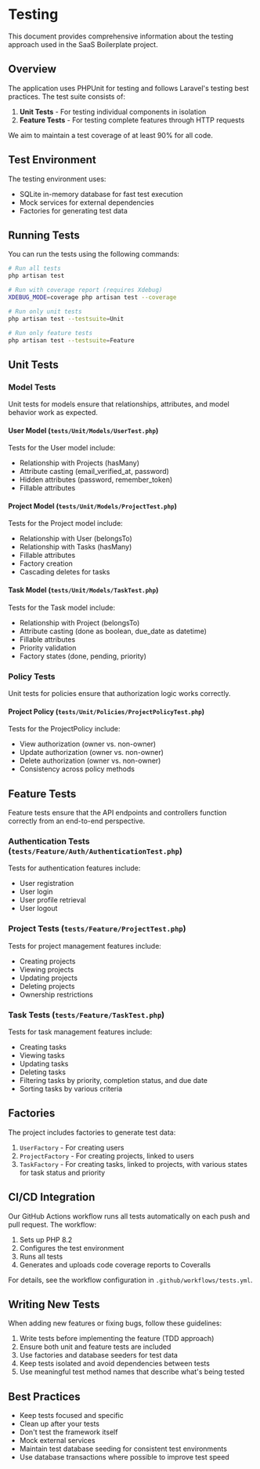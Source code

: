 # Testing

This document provides comprehensive information about the testing approach used in the SaaS Boilerplate project.

## Overview

The application uses PHPUnit for testing and follows Laravel's testing best practices. The test suite consists of:

1. **Unit Tests** - For testing individual components in isolation
2. **Feature Tests** - For testing complete features through HTTP requests

We aim to maintain a test coverage of at least 90% for all code.

## Test Environment

The testing environment uses:

- SQLite in-memory database for fast test execution
- Mock services for external dependencies
- Factories for generating test data

## Running Tests

You can run the tests using the following commands:

```bash
# Run all tests
php artisan test

# Run with coverage report (requires Xdebug)
XDEBUG_MODE=coverage php artisan test --coverage

# Run only unit tests
php artisan test --testsuite=Unit

# Run only feature tests
php artisan test --testsuite=Feature
```

## Unit Tests

### Model Tests

Unit tests for models ensure that relationships, attributes, and model behavior work as expected.

#### User Model (`tests/Unit/Models/UserTest.php`)

Tests for the User model include:
- Relationship with Projects (hasMany)
- Attribute casting (email_verified_at, password)
- Hidden attributes (password, remember_token)
- Fillable attributes

#### Project Model (`tests/Unit/Models/ProjectTest.php`)

Tests for the Project model include:
- Relationship with User (belongsTo)
- Relationship with Tasks (hasMany)
- Fillable attributes
- Factory creation
- Cascading deletes for tasks

#### Task Model (`tests/Unit/Models/TaskTest.php`)

Tests for the Task model include:
- Relationship with Project (belongsTo)
- Attribute casting (done as boolean, due_date as datetime)
- Fillable attributes
- Priority validation
- Factory states (done, pending, priority)

### Policy Tests

Unit tests for policies ensure that authorization logic works correctly.

#### Project Policy (`tests/Unit/Policies/ProjectPolicyTest.php`)

Tests for the ProjectPolicy include:
- View authorization (owner vs. non-owner)
- Update authorization (owner vs. non-owner)
- Delete authorization (owner vs. non-owner)
- Consistency across policy methods

## Feature Tests

Feature tests ensure that the API endpoints and controllers function correctly from an end-to-end perspective.

### Authentication Tests (`tests/Feature/Auth/AuthenticationTest.php`)

Tests for authentication features include:
- User registration
- User login
- User profile retrieval
- User logout

### Project Tests (`tests/Feature/ProjectTest.php`)

Tests for project management features include:
- Creating projects
- Viewing projects
- Updating projects
- Deleting projects
- Ownership restrictions

### Task Tests (`tests/Feature/TaskTest.php`)

Tests for task management features include:
- Creating tasks
- Viewing tasks
- Updating tasks
- Deleting tasks
- Filtering tasks by priority, completion status, and due date
- Sorting tasks by various criteria

## Factories

The project includes factories to generate test data:

1. `UserFactory` - For creating users
2. `ProjectFactory` - For creating projects, linked to users
3. `TaskFactory` - For creating tasks, linked to projects, with various states for task status and priority

## CI/CD Integration

Our GitHub Actions workflow runs all tests automatically on each push and pull request. The workflow:

1. Sets up PHP 8.2
2. Configures the test environment
3. Runs all tests
4. Generates and uploads code coverage reports to Coveralls

For details, see the workflow configuration in `.github/workflows/tests.yml`.

## Writing New Tests

When adding new features or fixing bugs, follow these guidelines:

1. Write tests before implementing the feature (TDD approach)
2. Ensure both unit and feature tests are included
3. Use factories and database seeders for test data
4. Keep tests isolated and avoid dependencies between tests
5. Use meaningful test method names that describe what's being tested

## Best Practices

- Keep tests focused and specific
- Clean up after your tests
- Don't test the framework itself
- Mock external services
- Maintain test database seeding for consistent test environments
- Use database transactions where possible to improve test speed

